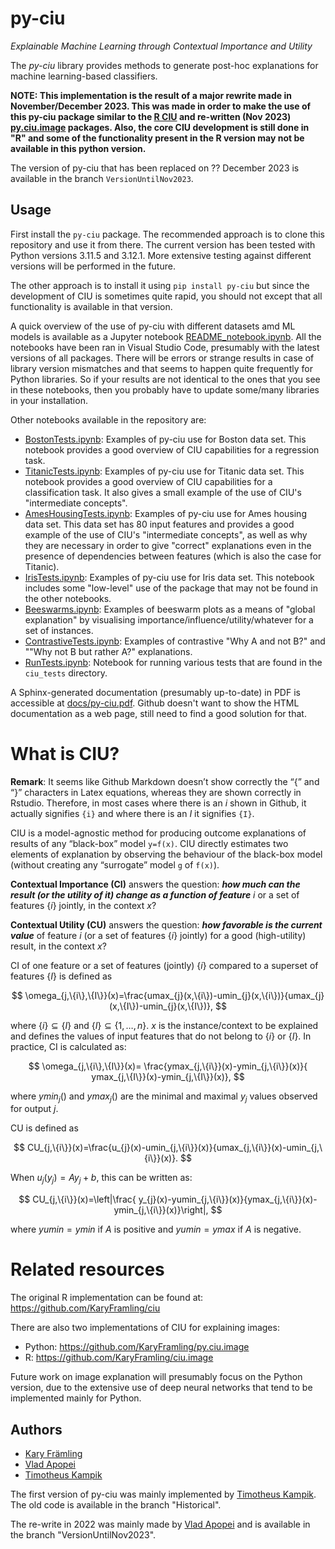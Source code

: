 # py-ciu

*Explainable Machine Learning through Contextual Importance and Utility*

The *py-ciu* library provides methods to generate post-hoc explanations for
machine learning-based classifiers.

**NOTE: This implementation is the result of a major rewrite made in November/December 2023. This was made in order to make the use of this py-ciu package similar to the [R CIU](https://github.com/KaryFramling/ciu) and re-written (Nov 2023) [py.ciu.image](https://github.com/KaryFramling/py.ciu.image) packages. Also, the core CIU development is still done in "R" and some of the functionality present in the R version may not be available in this python version.**

The version of py-ciu that has been replaced on ?? December 2023 is available in the branch `VersionUntilNov2023`.

## Usage

First install the `py-ciu` package. The recommended approach is to clone this repository and use it from there. The current version has been tested with Python versions 3.11.5 and 3.12.1. More extensive testing against different versions will be performed in the future. 

The other approach is to install it using `pip install py-ciu` but since the development of CIU is sometimes quite rapid, you should not except that all functionality is available in that version.

A quick overview of the use of py-ciu with different datasets amd ML models is available as a Jupyter notebook [README_notebook.ipynb](README_notebook.ipynb). All the notebooks have been ran in Visual Studio Code, presumably with the latest versions of all packages. There will be errors or strange results in case of library version mismatches and that seems to happen quite frequently for Python libraries. So if your results are not identical to the ones that you see in these notebooks, then you probably have to update some/many libraries in your installation. 

Other notebooks available in the repository are:

- [BostonTests.ipynb](BostonTests.ipynb): Examples of py-ciu use for Boston data set. This notebook provides a good overview of CIU capabilities for a regression task. 
- [TitanicTests.ipynb](TitanicTests.ipynb): Examples of py-ciu use for Titanic data set. This notebook provides a good overview of CIU capabilities for a classification task. It also gives a small example of the use of CIU's "intermediate concepts". 
- [AmesHousingTests.ipynb](AmesHousingTests.ipynb): Examples of py-ciu use for Ames housing data set. This data set has 80 input features and provides a good example of the use of CIU's "intermediate concepts", as well as why they are necessary in order to give "correct" explanations even in the presence of dependencies between features (which is also the case for Titanic). 
- [IrisTests.ipynb](IrisTests.ipynb): Examples of py-ciu use for Iris data set. This notebook includes some "low-level" use of the package that may not be found in the other notebooks. 
- [Beeswarms.ipynb](Beeswarms.ipynb): Examples of beeswarm plots as a means of "global explanation" by visualising importance/influence/utility/whatever for a set of instances.
- [ContrastiveTests.ipynb](ContrastiveTests.ipynb): Examples of contrastive "Why A and not B?" and ""Why not B but rather A?" explanations. 
- [RunTests.ipynb](RunTests.ipynb): Notebook for running various tests that are found in the `ciu_tests` directory. 

A Sphinx-generated documentation (presumably up-to-date) in PDF is accessible at [docs/py-ciu.pdf](docs/py-ciu.pdf). Github doesn't want to show the HTML documentation as a web page, still need to find a good solution for that.  

# What is CIU?

**Remark**: It seems like Github Markdown doesn’t show correctly the “{”
and “}” characters in Latex equations, whereas they are shown correctly
in Rstudio. Therefore, in most cases where there is an $i$ shown in
Github, it actually signifies `{i}` and where there is an $I$ it
signifies `{I}`.

CIU is a model-agnostic method for producing outcome explanations of
results of any “black-box” model `y=f(x)`. CIU directly estimates two
elements of explanation by observing the behaviour of the black-box
model (without creating any “surrogate” model `g` of `f(x)`).

**Contextual Importance (CI)** answers the question: ***how much can the
result (or the utility of it) change as a function of feature*** $i$ or a
set of features $\{i\}$ jointly, in the context $x$?

**Contextual Utility (CU)** answers the question: ***how favorable is the
current value*** of feature $i$ (or a set of features $\{i\}$ jointly) for a good
(high-utility) result, in the context $x$?

CI of one feature or a set of features (jointly) $\{i\}$ compared to a
superset of features $\{I\}$ is defined as

$$
\omega_{j,\{i\},\{I\}}(x)=\frac{umax_{j}(x,\{i\})-umin_{j}(x,\{i\})}{umax_{j}(x,\{I\})-umin_{j}(x,\{I\})},  
$$

where $\{i\} \subseteq \{I\}$ and $\{I\} \subseteq \{1,\dots,n\}$. $x$
is the instance/context to be explained and defines the values of input
features that do not belong to $\{i\}$ or $\{I\}$. In practice, CI is
calculated as:

$$
\omega_{j,\{i\},\{I\}}(x)= \frac{ymax_{j,\{i\}}(x)-ymin_{j,\{i\}}(x)}{ ymax_{j,\{I\}}(x)-ymin_{j,\{I\}}(x)}, 
$$

where $ymin_{j}()$ and $ymax_{j}()$ are the minimal and maximal $y_{j}$
values observed for output $j$.

CU is defined as

$$
CU_{j,\{i\}}(x)=\frac{u_{j}(x)-umin_{j,\{i\}}(x)}{umax_{j,\{i\}}(x)-umin_{j,\{i\}}(x)}. 
$$

When $u_{j}(y_{j})=Ay_{j}+b$, this can be written as:

$$
CU_{j,\{i\}}(x)=\left|\frac{ y_{j}(x)-yumin_{j,\{i\}}(x)}{ymax_{j,\{i\}}(x)-ymin_{j,\{i\}}(x)}\right|, 
$$

where $yumin=ymin$ if $A$ is positive and $yumin=ymax$ if $A$ is
negative.

# Related resources

The original R implementation can be found at: <https://github.com/KaryFramling/ciu>

There are also two implementations of CIU for explaining images:

- Python: <https://github.com/KaryFramling/py.ciu.image>
- R: <https://github.com/KaryFramling/ciu.image>

Future work on image explanation will presumably focus on the Python version, due to the extensive use of deep neural networks that tend to be implemented mainly for Python.

## Authors
* [Kary Främling](https://github.com/KaryFramling)
* [Vlad Apopei](https://github.com/vladapopei/)
* [Timotheus Kampik](https://github.com/TimKam/)

The first version of py-ciu was mainly implemented by [Timotheus Kampik](https://github.com/TimKam/). The old code is available in the branch "Historical".

The re-write in 2022 was mainly made by [Vlad Apopei](https://github.com/vladapopei/) and is available in the branch "VersionUntilNov2023".


